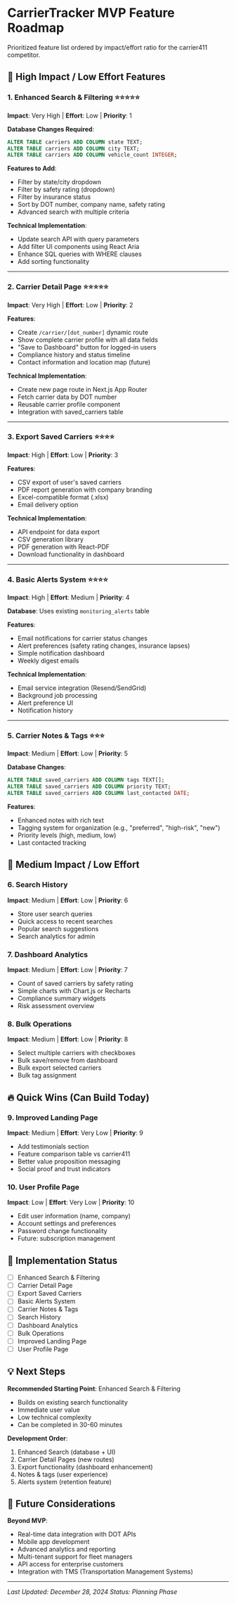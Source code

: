 # CarrierTracker MVP Feature Roadmap

Prioritized feature list ordered by impact/effort ratio for the carrier411 competitor.

## 🚀 High Impact / Low Effort Features

### 1. Enhanced Search & Filtering ⭐⭐⭐⭐⭐
**Impact**: Very High | **Effort**: Low | **Priority**: 1

**Database Changes Required**:
```sql
ALTER TABLE carriers ADD COLUMN state TEXT;
ALTER TABLE carriers ADD COLUMN city TEXT; 
ALTER TABLE carriers ADD COLUMN vehicle_count INTEGER;
```

**Features to Add**:
- Filter by state/city dropdown
- Filter by safety rating (dropdown)
- Filter by insurance status
- Sort by DOT number, company name, safety rating
- Advanced search with multiple criteria

**Technical Implementation**:
- Update search API with query parameters
- Add filter UI components using React Aria
- Enhance SQL queries with WHERE clauses
- Add sorting functionality

---

### 2. Carrier Detail Page ⭐⭐⭐⭐⭐
**Impact**: Very High | **Effort**: Low | **Priority**: 2

**Features**:
- Create `/carrier/[dot_number]` dynamic route
- Show complete carrier profile with all data fields
- "Save to Dashboard" button for logged-in users
- Compliance history and status timeline
- Contact information and location map (future)

**Technical Implementation**:
- Create new page route in Next.js App Router
- Fetch carrier data by DOT number
- Reusable carrier profile component
- Integration with saved_carriers table

---

### 3. Export Saved Carriers ⭐⭐⭐⭐
**Impact**: High | **Effort**: Low | **Priority**: 3

**Features**:
- CSV export of user's saved carriers
- PDF report generation with company branding
- Excel-compatible format (.xlsx)
- Email delivery option

**Technical Implementation**:
- API endpoint for data export
- CSV generation library
- PDF generation with React-PDF
- Download functionality in dashboard

---

### 4. Basic Alerts System ⭐⭐⭐⭐
**Impact**: High | **Effort**: Medium | **Priority**: 4

**Database**: Uses existing `monitoring_alerts` table

**Features**:
- Email notifications for carrier status changes
- Alert preferences (safety rating changes, insurance lapses)
- Simple notification dashboard
- Weekly digest emails

**Technical Implementation**:
- Email service integration (Resend/SendGrid)
- Background job processing
- Alert preference UI
- Notification history

---

### 5. Carrier Notes & Tags ⭐⭐⭐
**Impact**: Medium | **Effort**: Low | **Priority**: 5

**Database Changes**:
```sql
ALTER TABLE saved_carriers ADD COLUMN tags TEXT[];
ALTER TABLE saved_carriers ADD COLUMN priority TEXT;
ALTER TABLE saved_carriers ADD COLUMN last_contacted DATE;
```

**Features**:
- Enhanced notes with rich text
- Tagging system for organization (e.g., "preferred", "high-risk", "new")
- Priority levels (high, medium, low)
- Last contacted tracking

## 🎯 Medium Impact / Low Effort

### 6. Search History
**Impact**: Medium | **Effort**: Low | **Priority**: 6
- Store user search queries
- Quick access to recent searches  
- Popular search suggestions
- Search analytics for admin

### 7. Dashboard Analytics
**Impact**: Medium | **Effort**: Low | **Priority**: 7
- Count of saved carriers by safety rating
- Simple charts with Chart.js or Recharts
- Compliance summary widgets
- Risk assessment overview

### 8. Bulk Operations
**Impact**: Medium | **Effort**: Low | **Priority**: 8
- Select multiple carriers with checkboxes
- Bulk save/remove from dashboard
- Bulk export selected carriers
- Bulk tag assignment

## 🔥 Quick Wins (Can Build Today)

### 9. Improved Landing Page
**Impact**: Medium | **Effort**: Very Low | **Priority**: 9
- Add testimonials section
- Feature comparison table vs carrier411
- Better value proposition messaging
- Social proof and trust indicators

### 10. User Profile Page
**Impact**: Low | **Effort**: Very Low | **Priority**: 10
- Edit user information (name, company)
- Account settings and preferences
- Password change functionality
- Future: subscription management

## 🚛 Implementation Status

- [ ] Enhanced Search & Filtering
- [ ] Carrier Detail Page  
- [ ] Export Saved Carriers
- [ ] Basic Alerts System
- [ ] Carrier Notes & Tags
- [ ] Search History
- [ ] Dashboard Analytics
- [ ] Bulk Operations
- [ ] Improved Landing Page
- [ ] User Profile Page

## 💡 Next Steps

**Recommended Starting Point**: Enhanced Search & Filtering
- Builds on existing search functionality
- Immediate user value
- Low technical complexity
- Can be completed in 30-60 minutes

**Development Order**:
1. Enhanced Search (database + UI)
2. Carrier Detail Pages (new routes)
3. Export functionality (dashboard enhancement)
4. Notes & tags (user experience)
5. Alerts system (retention feature)

## 🔄 Future Considerations

**Beyond MVP**:
- Real-time data integration with DOT APIs
- Mobile app development
- Advanced analytics and reporting
- Multi-tenant support for fleet managers
- API access for enterprise customers
- Integration with TMS (Transportation Management Systems)

---

*Last Updated: December 28, 2024*
*Status: Planning Phase*